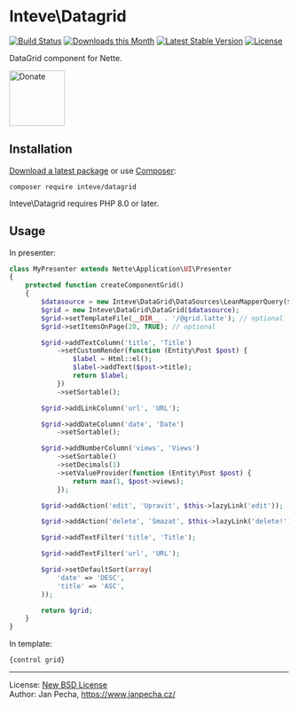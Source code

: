 # Inteve\Datagrid

[![Build Status](https://github.com/inteve/datagrid/workflows/Build/badge.svg)](https://github.com/inteve/datagrid/actions)
[![Downloads this Month](https://img.shields.io/packagist/dm/inteve/datagrid.svg)](https://packagist.org/packages/inteve/datagrid)
[![Latest Stable Version](https://poser.pugx.org/inteve/datagrid/v/stable)](https://github.com/inteve/datagrid/releases)
[![License](https://img.shields.io/badge/license-New%20BSD-blue.svg)](https://github.com/inteve/datagrid/blob/master/license.md)

DataGrid component for Nette.

<a href="https://www.janpecha.cz/donate/"><img src="https://buymecoffee.intm.org/img/donate-banner.v1.svg" alt="Donate" height="100"></a>


## Installation

[Download a latest package](https://github.com/inteve/datagrid/releases) or use [Composer](http://getcomposer.org/):

```
composer require inteve/datagrid
```

Inteve\Datagrid requires PHP 8.0 or later.


## Usage

In presenter:

``` php
class MyPresenter extends Nette\Application\UI\Presenter
{
	protected function createComponentGrid()
	{
		$datasource = new Inteve\DataGrid\DataSources\LeanMapperQuery($this->repository->queryAll(), $this->mapper);
		$grid = new Inteve\DataGrid\DataGrid($datasource);
		$grid->setTemplateFile(__DIR__ . '/@grid.latte'); // optional
		$grid->setItemsOnPage(20, TRUE); // optional

		$grid->addTextColumn('title', 'Title')
			->setCustomRender(function (Entity\Post $post) {
				$label = Html::el();
				$label->addText($post->title);
				return $label;
			})
			->setSortable();

		$grid->addLinkColumn('url', 'URL');

		$grid->addDateColumn('date', 'Date')
			->setSortable();

		$grid->addNumberColumn('views', 'Views')
			->setSortable()
			->setDecimals(1)
			->setValueProvider(function (Entity\Post $post) {
				return max(1, $post->views);
			});

		$grid->addAction('edit', 'Upravit', $this->lazyLink('edit'));

		$grid->addAction('delete', 'Smazat', $this->lazyLink('delete!'));

		$grid->addTextFilter('title', 'Title');

		$grid->addTextFilter('url', 'URL');

		$grid->setDefaultSort(array(
			'date' => 'DESC',
			'title' => 'ASC',
		));

		return $grid;
	}
}
```

In template:

```latte
{control grid}
```

------------------------------

License: [New BSD License](license.md)
<br>Author: Jan Pecha, https://www.janpecha.cz/
